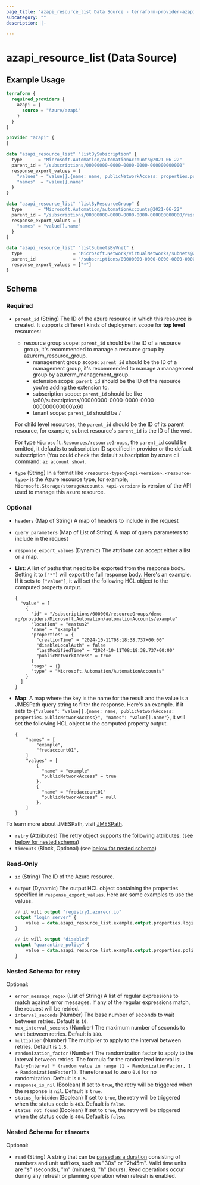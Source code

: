 ```yaml
---
page_title: "azapi_resource_list Data Source - terraform-provider-azapi"
subcategory: ""
description: |-
  
---
```


# azapi_resource_list (Data Source)

## Example Usage

```terraform
terraform {
  required_providers {
    azapi = {
      source = "Azure/azapi"
    }
  }
}

provider "azapi" {
}

data "azapi_resource_list" "listBySubscription" {
  type      = "Microsoft.Automation/automationAccounts@2021-06-22"
  parent_id = "/subscriptions/00000000-0000-0000-0000-000000000000"
  response_export_values = {
    "values" = "value[].{name: name, publicNetworkAccess: properties.publicNetworkAccess}"
    "names"  = "value[].name"
  }
}

data "azapi_resource_list" "listByResourceGroup" {
  type      = "Microsoft.Automation/automationAccounts@2021-06-22"
  parent_id = "/subscriptions/00000000-0000-0000-0000-000000000000/resourceGroups/rg1"
  response_export_values = {
    "names" = "value[].name"
  }
}

data "azapi_resource_list" "listSubnetsByVnet" {
  type                   = "Microsoft.Network/virtualNetworks/subnets@2021-02-01"
  parent_id              = "/subscriptions/00000000-0000-0000-0000-000000000000/resourceGroups/rg1/providers/Microsoft.Network/virtualNetworks/vnet1"
  response_export_values = ["*"]
}
```

<!-- schema generated by tfplugindocs -->
## Schema

### Required

- `parent_id` (String) The ID of the azure resource in which this resource is created. It supports different kinds of deployment scope for **top level** resources:

  - resource group scope: `parent_id` should be the ID of a resource group, it's recommended to manage a resource group by azurerm_resource_group.
	- management group scope: `parent_id` should be the ID of a management group, it's recommended to manage a management group by azurerm_management_group.
	- extension scope: `parent_id` should be the ID of the resource you're adding the extension to.
	- subscription scope: `parent_id` should be like \x60/subscriptions/00000000-0000-0000-0000-000000000000\x60
	- tenant scope: `parent_id` should be /

  For child level resources, the `parent_id` should be the ID of its parent resource, for example, subnet resource's `parent_id` is the ID of the vnet.

  For type `Microsoft.Resources/resourceGroups`, the `parent_id` could be omitted, it defaults to subscription ID specified in provider or the default subscription (You could check the default subscription by azure cli command: `az account show`).
- `type` (String) In a format like `<resource-type>@<api-version>`. `<resource-type>` is the Azure resource type, for example, `Microsoft.Storage/storageAccounts`. `<api-version>` is version of the API used to manage this azure resource.

### Optional

- `headers` (Map of String) A map of headers to include in the request
- `query_parameters` (Map of List of String) A map of query parameters to include in the request
- `response_export_values` (Dynamic) The attribute can accept either a list or a map.

- **List**: A list of paths that need to be exported from the response body. Setting it to `["*"]` will export the full response body. Here's an example. If it sets to `["value"]`, it will set the following HCL object to the computed property output.

	```text
	{
	  "value" = [
		{
		  "id" = "/subscriptions/000000/resourceGroups/demo-rg/providers/Microsoft.Automation/automationAccounts/example"
		  "location" = "eastus2"
		  "name" = "example"
		  "properties" = {
			"creationTime" = "2024-10-11T08:18:38.737+00:00"
			"disableLocalAuth" = false
			"lastModifiedTime" = "2024-10-11T08:18:38.737+00:00"
			"publicNetworkAccess" = true
		  }
		  "tags" = {}
		  "type" = "Microsoft.Automation/AutomationAccounts"
		}
	  ]
	}
	```

- **Map**: A map where the key is the name for the result and the value is a JMESPath query string to filter the response. Here's an example. If it sets to `{"values": "value[].{name: name, publicNetworkAccess: properties.publicNetworkAccess}", "names": "value[].name"}`, it will set the following HCL object to the computed property output.

	```text
	{
		"names" = [
			"example",
			"fredaccount01",
		]
		"values" = [
			{
			  "name" = "example"
			  "publicNetworkAccess" = true
			},
			{
			  "name" = "fredaccount01"
			  "publicNetworkAccess" = null
			},
		]
	}
	```

To learn more about JMESPath, visit [JMESPath](https://jmespath.org/).
- `retry` (Attributes) The retry object supports the following attributes: (see [below for nested schema](#nestedatt--retry))
- `timeouts` (Block, Optional) (see [below for nested schema](#nestedblock--timeouts))

### Read-Only

- `id` (String) The ID of the Azure resource.
- `output` (Dynamic) The output HCL object containing the properties specified in `response_export_values`. Here are some examples to use the values.

	```terraform
	// it will output "registry1.azurecr.io"
	output "login_server" {
		value = data.azapi_resource_list.example.output.properties.loginServer
	}

	// it will output "disabled"
	output "quarantine_policy" {
		value = data.azapi_resource_list.example.output.properties.policies.quarantinePolicy.status
	}
	```

<a id="nestedatt--retry"></a>
### Nested Schema for `retry`

Optional:

- `error_message_regex` (List of String) A list of regular expressions to match against error messages. If any of the regular expressions match, the request will be retried.
- `interval_seconds` (Number) The base number of seconds to wait between retries. Default is `10`.
- `max_interval_seconds` (Number) The maximum number of seconds to wait between retries. Default is `180`.
- `multiplier` (Number) The multiplier to apply to the interval between retries. Default is `1.5`.
- `randomization_factor` (Number) The randomization factor to apply to the interval between retries. The formula for the randomized interval is: `RetryInterval * (random value in range [1 - RandomizationFactor, 1 + RandomizationFactor])`. Therefore set to zero `0.0` for no randomization. Default is `0.5`.
- `response_is_nil` (Boolean) If set to `true`, the retry will be triggered when the response is `nil`. Default is `true`.
- `status_forbidden` (Boolean) If set to `true`, the retry will be triggered when the status code is `403`. Default is `false`.
- `status_not_found` (Boolean) If set to `true`, the retry will be triggered when the status code is `404`. Default is `false`.


<a id="nestedblock--timeouts"></a>
### Nested Schema for `timeouts`

Optional:

- `read` (String) A string that can be [parsed as a duration](https://pkg.go.dev/time#ParseDuration) consisting of numbers and unit suffixes, such as "30s" or "2h45m". Valid time units are "s" (seconds), "m" (minutes), "h" (hours). Read operations occur during any refresh or planning operation when refresh is enabled.
